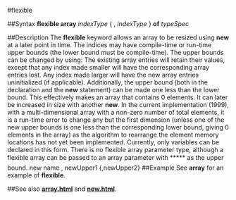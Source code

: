 
#flexible

##Syntax
**flexible array** *indexType* { , *indexType* } **of** *typeSpec*

##Description
The **flexible** keyword allows an array to be resized using **new** at a later point in time. The indices may have compile-time or run-time upper bounds (the lower bound must be compile-time). The upper bounds can be changed by using:
The existing array entries will retain their values, except that any index made smaller will have the corresponding array entries lost. Any index made larger will have the new array entries uninitialized (if applicable).
Additionally, the upper bound (both in the declaration and the **new** statement) can be made one less than the lower bound. This effectively makes an array that contains 0 elements. It can later be increased in size with another **new**.
In the current implementation (1999), with a multi-dimensional array with a non-zero number of total elements, it is a run-time error to change any but the first dimension (unless one of the new upper bounds is one less than the corresponding lower bound, giving 0 elements in the array) as the algorithm to rearrange the element memory locations has not yet been implemented.
Currently, only variables can be declared in this form. There is no flexible array parameter type, although a flexible array can be passed to an array parameter with ***** as the upper bound.
        new name , newUpper1 {,newUpper2}
##Example
See **array** for an example of **flexible**.

##See also
**[array.html](array)** and **[new.html](new)**.
